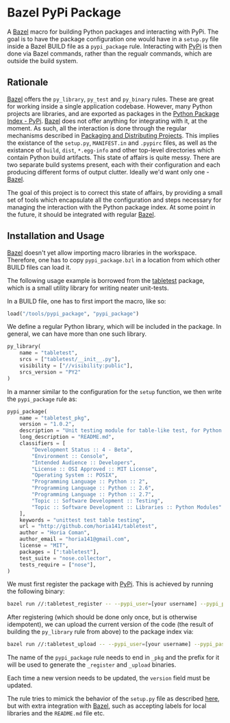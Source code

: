 # Bazel PyPi Package

A [Bazel][bazel] macro for building Python packages and interacting with PyPi. The goal is to have the package configuration one would have in a `setup.py` file inside a Bazel BUILD file as a `pypi_package` rule. Interacting with [PyPi][pypi] is then done via Bazel commands, rather than the regualr commands, which are outside the build system.

## Rationale ##

[Bazel][bazel] offers the `py_library`, `py_test` and `py_binary` rules. These are great for working inside a single application codebase. However, many Python projects are libraries, and are exported as packages in the [Python Package Index - PyPi][pypi]. [Bazel][bazel] does not offer anything for integrating with it, at the moment. As such, all the interaction is done through the regular mechanisms described in [Packaging and Distributing Projects][dist]. This implies the existance of the `setup.py`, `MANIFEST.in` and `.pypirc` files, as well as the existance of `build`, `dist`, `*.egg-info` and other top-level directories which contain Python build artifacts. This state of affairs is quite messy. There are two separate build systems present, each with their configuration and each producing different forms of output clutter. Ideally we'd want only one - [Bazel][bazel].

The goal of this project is to correct this state of affairs, by providing a small set of tools which encapsulate all the configuration and steps necessary for managing the interaction with the Python package index. At some point in the future, it should be integrated with regular [Bazel][bazel].

## Installation and Usage

[Bazel][bazel] doesn't yet allow importing macro libraries in the workspace. Therefore, one has to copy `pypi_package.bzl` in a location from which other BUILD files can load it.

The following usage example is borrowed from the [tabletest][tabletest] package, which is a small utility library for writing neater unit-tests.

In a BUILD file, one has to first import the macro, like so:

```Python
load("/tools/pypi_package", "pypi_package")
```

We define a regular Python library, which will be included in the package. In general, we can have more than one such library.

```Python
py_library(
    name = "tabletest",
    srcs = ["tabletest/__init__.py"],
    visibility = ["//visibility:public"],
    srcs_version = "PY2"
)
```

In a manner similar to the configuration for the `setup` function, we then write the `pypi_package` rule as:

```Python
pypi_package(
    name = "tabletest_pkg",
    version = "1.0.2",
    description = "Unit testing module for table-like test, for Python 2.",
    long_description = "README.md",
    classifiers = [
        "Development Status :: 4 - Beta",
        "Environment :: Console",
        "Intended Audience :: Developers",
        "License :: OSI Approved :: MIT License",
        "Operating System :: POSIX",
        "Programming Language :: Python :: 2",
        "Programming Language :: Python :: 2.6",
        "Programming Language :: Python :: 2.7",
        "Topic :: Software Development :: Testing",
        "Topic :: Software Development :: Libraries :: Python Modules"
    ],
    keywords = "unittest test table testing",
    url = "http://github.com/horia141/tabletest",
    author = "Horia Coman",
    author_email = "horia141@gmail.com",
    license = "MIT",
    packages = [":tabletest"],
    test_suite = "nose.collector",
    tests_require = ["nose"],
)
```

We must first register the package with [PyPi][pypi]. This is achieved by running the following binary:

```bash
bazel run //:tabletest_register -- --pypi_user=[your username] --pypi_pass=[your password]
```

After registering (which should be done only once, but is otherwise idempotent), we can upload the current version of the code (the result of building the `py_library` rule from above) to the package index via:

```bash
bazel run //:tabletest_upload -- --pypi_user=[your username] --pypi_pass=[your password]
```

The name of the `pypi_package` rule needs to end in `_pkg` and the prefix for it will be used to generate the `_register` and `_upload` binaries.

Each time a new version needs to be updated, the `version` field must be updated.

The rule tries to mimick the behavior of the `setup.py` file as described [here][dist], but with extra integration with [Bazel][bazel], such as accepting labels for local libraries and the `README.md` file etc.

[bazel]: http://bazel.io
[pypi]: https://pypi.python.org/pypi
[dist]: https://packaging.python.org/en/latest/distributing/
[tabletest]: https://github.com/horia141/tabletest